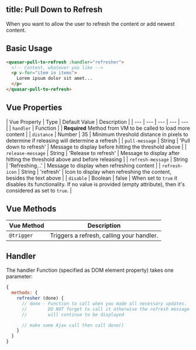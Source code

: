 title: Pull Down to Refresh
---
When you want to allow the user to refresh the content or add newest content.

<input type="hidden" data-fullpage-demo="web-components/pull-to-refresh">

## Basic Usage
``` html
<quasar-pull-to-refresh :handler="refresher">
  <!-- Content, whatever you like -->
  <p v-for="item in items">
    Lorem ipsum dolor sit amet...
  </p>
</quasar-pull-to-refresh>
```

## Vue Properties
| Vue Property | Type | Default Value | Description |
| --- | --- | --- | --- | --- |
| `handler` | Function | | **Required** Method from VM to be called to load more content |
| `distance` | Number | 35 | Minimum threshold distance in pixels to determine if releasing will determine a refresh |
| `pull-message` | String | 'Pull down to refresh' | Message to display before hitting the threshold above |
| `release-message` | String | 'Release to refresh' | Message to display after hitting the threshold above and before releasing |
| `refresh-message` | String | 'Refreshing...' | Message to display when refreshing content |
| `refresh-icon` | String | 'refresh' | Icon to display when refreshing the content, besides the text above |
| `disable` | Boolean | false | When set to `true` it disables its functionality. If no value is provided (empty attribute), then it's considered as set to `true`. |

## Vue Methods
| Vue Method | Description |
| --- | --- |
| `@trigger` | Triggers a refresh, calling your handler. |

## Handler
The handler Function (specified as DOM element property) takes one parameter:
``` js
{
  methods: {
    refresher (done) {
      // done - Function to call when you made all necessary updates.
      //        DO NOT forget to call it otherwise the refresh message
      //        will continue to be displayed

      // make some Ajax call then call done()
    }
  }
}
```
